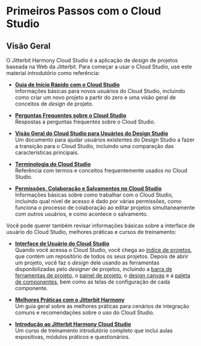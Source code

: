 # Primeiros Passos com o Cloud Studio

[//]: # (This is a translation of Version 11, published on July 1, 2022.)

## Visão Geral

O Jitterbit Harmony Cloud Studio é a aplicação de *design* de projetos baseada na Web da Jitterbit. Para começar a usar o Cloud Studio, use este material introdutório como referência:

-   **[Guia de Início Rápido com o Cloud Studio](https://success.jitterbit.com/display/CS/Cloud+Studio+Quick+Start+Guide?showLanguage=pt_BR)**<br/>
    Informações básicas para novos usuários do Cloud Studio, incluindo como criar um novo projeto a partir do zero e uma visão geral de conceitos de *design* de projeto.

-   **[Perguntas Frequentes sobre o Cloud Studio](https://success.jitterbit.com/display/CS/Cloud+Studio+FAQ?showLanguage=pt_BR)**<br/>
    Respostas a perguntas frequentes sobre o Cloud Studio.

-   **[Visão Geral do Cloud Studio para Usuários do Design Studio](https://success.jitterbit.com/display/CS/Cloud+Studio+Overview+for+Design+Studio+Users?showLanguage=pt_BR)**<br/>
    Um documento para ajudar usuários existentes do Design Studio a fazer a transição para o Cloud Studio, incluindo uma comparação das características principais.

-   **[Terminologia do Cloud Studio](https://success.jitterbit.com/display/CS/Cloud+Studio+Terminology?showLanguage=pt_BR)**<br/>
    Referência com termos e conceitos frequentemente usados no Cloud Studio.

-   **[Permissões, Colaboração e Salvamentos no Cloud Studio](https://success.jitterbit.com/display/CS/Cloud+Studio+Permissions%2C+Collaboration%2C+and+Saving?showLanguage=pt_BR)**<br/>
    Informações básicas sobre como trabalhar com o Cloud Studio, incluindo qual nível de acesso é dado por várias permissões, como funciona o processo de colaboração ao editar projetos simultaneamente com outros usuários, e como acontece o salvamento.

Você pode querer também revisar informações básicas sobre a interface de usuário do Cloud Studio, melhores práticas e cursos de treinamento:

-   **[Interface de Usuário do Cloud Studio](https://success.jitterbit.com/display/CS/Cloud+Studio+User+Interface?showLanguage=pt_BR)**<br/>
    Quando você acessa o Cloud Studio, você chega ao [índice de projetos](https://success.jitterbit.com/display/CS/Project+Index?showLanguage=pt_BR), que contém um repositório de todos os seus projetos. Depois de abrir um projeto, você faz o *design* dele usando as ferramentas disponibilizadas pelo *designer* de projetos, incluindo a [barra de ferramentas de projeto](https://success.jitterbit.com/display/CS/Project+Toolbar?showLanguage=pt_BR), o [painel de projeto](https://success.jitterbit.com/display/CS/Project+Pane?showLanguage=pt_BR), o [design canvas](https://success.jitterbit.com/display/CS/Design+Canvas?showLanguage=pt_BR) e a [paleta de componentes](https://success.jitterbit.com/display/CS/Component+Palette?showLanguage=pt_BR), bem como as telas de configuração de cada componente.

-   **[Melhores Práticas com o Jitterbit Harmony](https://success.jitterbit.com/display/DOC/Jitterbit+Harmony+Best+Practices?showLanguage=pt_BR)**<br/>
    Um guia geral sobre as melhores práticas para cenários de integração comuns e recomendações sobre o uso do Cloud Studio.

-   **[Introdução ao Jitterbit Harmony Cloud Studio](https://success.jitterbit.com/display/DOC/Introduction+to+the+Jitterbit+Harmony+Cloud+Studio?showLanguage=pt_BR)**<br/>
    Um curso de treinamento introdutório completo que inclui aulas expositivas, módulos práticos e questionários.
    